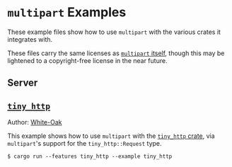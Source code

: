 `multipart` Examples
===========================

These example files show how to use `multipart` with the various crates it integrates with.

These files carry the same licenses as [`multipart` itself](https://github.com/abonander/multipart#license), though this may be lightened to a copyright-free license in the near future.

## Server

[`tiny_http`](tiny_http.rs)
---------------------------
Author: [White-Oak]

This example shows how to use `multipart` with the [`tiny_http` crate](https://crates.io/crates/tiny_http), via `multipart`'s support for the `tiny_http::Request` type.

```
$ cargo run --features tiny_http --example tiny_http
```

[iamsebastian]: https://github.com/iamsebastian
[Puhrez]: https://github.com/puhrez
[White-Oak]: https://github.com/white-oak
[abonander]: https://github.com/abonander

